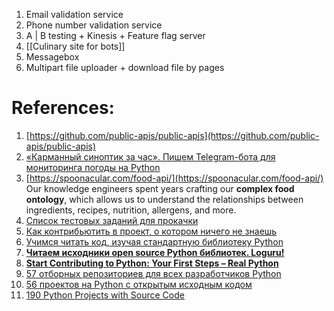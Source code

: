 
1. Email validation service
2. Phone number validation service
3. A | B testing + Kinesis + Feature flag server
4. [[Culinary site for bots]]
5. Messagebox
6. Multipart file uploader + download file by pages

# References:

1. [https://github.com/public-apis/public-apis](https://github.com/public-apis/public-apis)
2. [«Карманный синоптик за час». Пишем Telegram-бота для мониторинга погоды на Python](https://habr.com/ru/companies/selectel/articles/734194/)
3. [](https://spoonacular.com/food-api/console#Dashboard)[https://spoonacular.com/food-api/](https://spoonacular.com/food-api/) Our knowledge engineers spent years crafting our **complex food ontology**, which allows us to understand the relationships between ingredients, recipes, nutrition, allergens, and more.
4. [Список тестовых заданий для прокачки](https://github.com/Hexlet/ru-test-assignments)
5. [Как контрибьютить в проект, о котором ничего не знаешь](https://habr.com/ru/companies/ruvds/articles/725622/)
6. [Учимся читать код, изучая стандартную библиотеку Python](https://habr.com/ru/company/vdsina/blog/566134/)
7. **[Читаем исходники open source Python библиотек. Loguru!](https://www.youtube.com/watch?v=g6zzZxxifAw)**
8. [**Start Contributing to Python: Your First Steps – Real Python**](https://realpython.com/start-contributing-python/)
9. [57 отборных репозиториев для всех разработчиков Python](https://m.habr.com/ru/company/skillfactory/blog/528232/)
10. [56 проектов на Python с открытым исходным кодом](https://habr.com/ru/company/edison/blog/477442/)
11. [190 Python Projects with Source Code](https://amankharwal.medium.com/130-python-projects-with-source-code-61f498591bb)